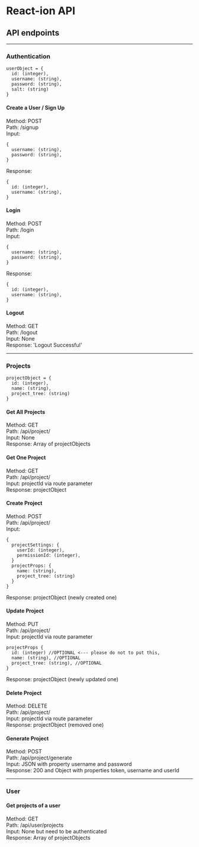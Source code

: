 # React-ion API  
  
## API endpoints  
--------------------------------------------------------------  

### Authentication  
  
    userObject = {
      id: (integer),
      username: (string),
      password: (string),
      salt: (string)
    }
  
  
#### Create a User / Sign Up  
Method: POST  
Path: /signup  
Input:  

    {
      username: (string),
      password: (string),
    }
Response:  

    {
      id: (integer),
      username: (string),
    }
  
  
#### Login  
Method: POST  
Path: /login  
Input:  

    {
      username: (string),
      password: (string),
    }
Response:  

    {
      id: (integer),
      username: (string),
    }
  
  
#### Logout  
Method: GET  
Path: /logout  
Input: None  
Response: 'Logout Successful'  
  
  
--------------------------------------------------------------  
  
### Projects  
  
    projectObject = {
      id: (integer),
      name: (string),
      project_tree: (string)
    }
  
  
#### Get All Projects  
Method: GET  
Path: /api/project/  
Input: None  
Response: Array of projectObjects  
  
  
#### Get One Project  
Method: GET  
Path: /api/project/<projectId>  
Input: projectId via route parameter  
Response: projectObject  
  
  
#### Create Project  
Method: POST  
Path: /api/project/  
Input:  

    {
      projectSettings: {
        userId: (integer),
        permissionId: (integer),
      }
      projectProps: {
        name: (string),
        project_tree: (string)
      }
    }
Response: projectObject (newly created one)  
  
  
#### Update Project  
Method: PUT  
Path: /api/project/<projectId>  
Input: projectId via route parameter  

    projectProps {
      id: (integer) //OPTIONAL <--- please do not to put this,
      name: (string), //OPTIONAL
      project_tree: (string), //OPTIONAL
    }
Response: projectObject (newly updated one)  
  
  
#### Delete Project  
Method: DELETE  
Path: /api/project/<projectId>  
Input: projectId via route parameter  
Response: projectObject (removed one)  
  
  
#### Generate Project  
Method: POST  
Path: /api/project/generate  
Input: JSON with property username and password  
Response: 200 and Object with properties token, username and userId  
  
  
--------------------------------------------------------------  
  
### User  
  
#### Get projects of a user  
Method: GET  
Path: /api/user/projects  
Input: None but need to be authenticated   
Response: Array of projectObjects  
